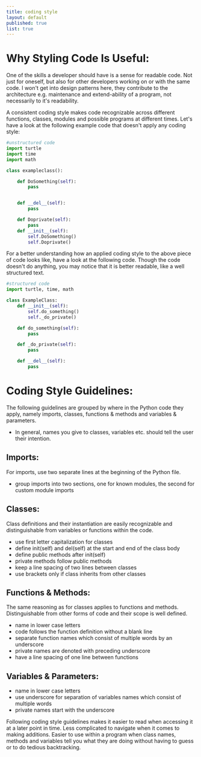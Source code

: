 ```yaml
---
title: coding style
layout: default
published: true
list: true
---
```

# Why Styling Code Is Useful:
One of the skills a developer should have is a sense for readable code. Not just for oneself, but also for other developers working on or with the same code. I won't get into design patterns here, they contribute to the architecture e.g. maintenance and extend-ability of a program, not necessarily to it's readability.

A consistent coding style makes code recognizable across different functions, classes, modules and possible programs at different times. Let's have a look at the following example code that doesn't apply any coding style:

```python
#unstructured code
import turtle
import time
import math

class exampleclass():

    def DoSomething(self):
        pass


    def __del__(self):
        pass

    def Doprivate(self):
        pass
    def __init__(self):
        self.DoSomething()
        self.Doprivate()

```


For a better understanding how an applied coding style to the above piece of code looks like, have a look at the following code. Though the code doesn't do anything, you may notice that it is better readable, like a well structured text.

```python
#structured code
import turtle, time, math

class ExampleClass:
    def __init__(self):
        self.do_something()
        self._do_private()

    def do_something(self):
        pass

    def _do_private(self):
        pass

    def __del__(self):
        pass

```


# Coding Style Guidelines:
The following guidelines are grouped by where in the Python code they apply, namely imports, classes, functions & methods and variables & parameters.
* In general, names you give to classes, variables etc. should tell the user their intention.


## Imports:
For imports, use two separate lines at the beginning of the Python file.
* group imports into two sections, one for known modules, the second for custom module imports


## Classes:
Class definitions and their instantiation are easily recognizable and distinguishable from variables or functions within the code.
* use first letter capitalization for classes
* define init(self) and del(self) at the start and end of the class body
* define public methods after init(self)
* private methods follow public methods
* keep a line spacing of two lines between classes
* use brackets only if class inherits from other classes


## Functions & Methods:
The same reasoning as for classes applies to functions and methods. Distinguishable from other forms of code and their scope is well defined.
* name in lower case letters
* code follows the function definition without a blank line
* separate function names which consist of multiple words by an underscore
* private names are denoted with preceding underscore
* have a line spacing of one line between functions


## Variables & Parameters:
* name in lower case letters
* use underscore for separation of variables names which consist of multiple words
* private names start with the underscore


Following coding style guidelines makes it easier to read when accessing it at a later point in time. Less complicated to navigate when it comes to making additions. Easier to use within a program when class names, methods and variables tell you what they are doing without having to guess or to do tedious backtracking.
